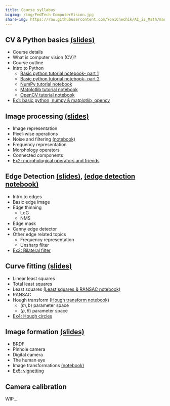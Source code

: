 ```yaml
---
title: Course syllabus
bigimg: /img/FedTech-ComputerVision.jpg
share-img: https://raw.githubusercontent.com/YoniChechik/AI_is_Math/master/docs/img/FedTech-ComputerVision.jpg
---
```


## **CV & Python basics** [(slides)](/pages/c_01_basic_CV_and_python/slides/)
- Course details
- What is computer vision (CV)?
- Course outline
- Intro to Python
  - [Basic python tutorial notebook- part 1](/pages/c_01_basic_CV_and_python/basic_python_tutorial_nb/)
  - [Basic python tutorial notebook- part 2](/pages/c_01_basic_CV_and_python/basic_python_tutorial_part_2_nb/)
  - [NumPy tutorial notebook](/pages/c_01_basic_CV_and_python/NumPy_tutorial_nb/)
  - [Matplotlib tutorial notebook](/pages/c_01_basic_CV_and_python/Matplotlib_tutorial_nb/)
  - [OpenCV tutorial notebook](/pages/c_01_basic_CV_and_python/OpenCV_tutorial_nb/)
- [Ex1: basic python, numpy & matplotlib, opencv](/pages/c_01_basic_CV_and_python/ex1/)


## **Image processing** [(slides)](/pages/c_02_image_processing/slides/)
   - Image representation
   - Pixel-wise operations
   - Noise and filtering [(notebook)](/pages/c_02_image_processing/noise_and_filtering_nb/)
   - Frequency representation 
   - Morphology operators
   - Connected components
   - [Ex2: morphological operators and friends](/pages/c_02_image_processing/ex2/)


## **Edge Detection** [(slides)](/pages/c_03_edge_detection/slides/), [(edge detection notebook)](/pages/c_03_edge_detection/edge_detection_nb/)
- Intro to edges
- Basic edge image
- Edge thinning
  - LoG
  - NMS
- Edge mask
- Canny edge detector
- Other edge related topics
  - Frequency representation
  - Unsharp filter
- [Ex3: Bilateral filter](/pages/c_03_edge_detection/ex3/)

## **Curve fitting** [(slides)](/pages/c_04_curve_fitting/slides/)
- Linear least squares
- Total least squares
- Least squares [(Least squares & RANSAC notebook)](/pages/c_04_curve_fitting/least_squares_nb/)
- RANSAC
- Hough transform [(Hough transform notebook)](/pages/c_04_curve_fitting/hough_transform_nb/)
  - $(m,b)$ parameter space
  - $(\rho,\theta)$ parameter space
- [Ex4: Hough circles](/pages/c_04_curve_fitting/ex4/)



## **Image formation** [(slides)](/pages/c_05_image_formation/slides/)

- BRDF
- Pinhole camera
- Digital camera
- The human eye
- Image transformations [(notebook)](/pages/c_05_image_formation/image_transformation_nb/)
- [Ex5: vignetting](/pages/c_05_image_formation/ex5/)

## **Camera calibration** 

WIP...


